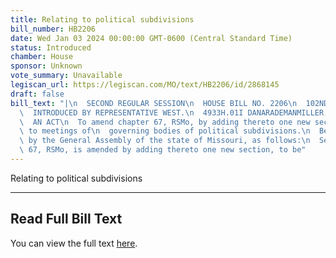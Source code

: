 ```yaml
---
title: Relating to political subdivisions
bill_number: HB2206
date: Wed Jan 03 2024 00:00:00 GMT-0600 (Central Standard Time)
status: Introduced
chamber: House
sponsor: Unknown
vote_summary: Unavailable
legiscan_url: https://legiscan.com/MO/text/HB2206/id/2868145
draft: false
bill_text: "|\n  SECOND REGULAR SESSION\n  HOUSE BILL NO. 2206\n  102ND GENERAL ASSEMBLY\n\
  \  INTRODUCED BY REPRESENTATIVE WEST.\n  4933H.01I DANARADEMANMILLER,ChiefClerk\n\
  \  AN ACT\n  To amend chapter 67, RSMo, by adding thereto one new section relating\
  \ to meetings of\n  governing bodies of political subdivisions.\n  Be it enacted\
  \ by the General Assembly of the state of Missouri, as follows:\n  Section A. Chapter\
  \ 67, RSMo, is amended by adding thereto one new section, to be"
---
```

Relating to political subdivisions

---

## Read Full Bill Text

You can view the full text [here](https://legiscan.com/MO/text/HB2206/id/2868145).

